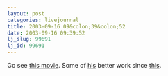 ```yaml
---
layout: post
categories: livejournal
title: 2003-09-16 09&colon;39&colon;52
date: 2003-09-16 09:39:52
lj_slug: 99691
lj_id: 99691
---
```

Go see [this movie](http://www.imdb.com/title/tt0274166/). Some of [his](http://www.imdb.com/name/nm0000100/) better work since [this](http://www.imdb.com/title/tt0084988/).

